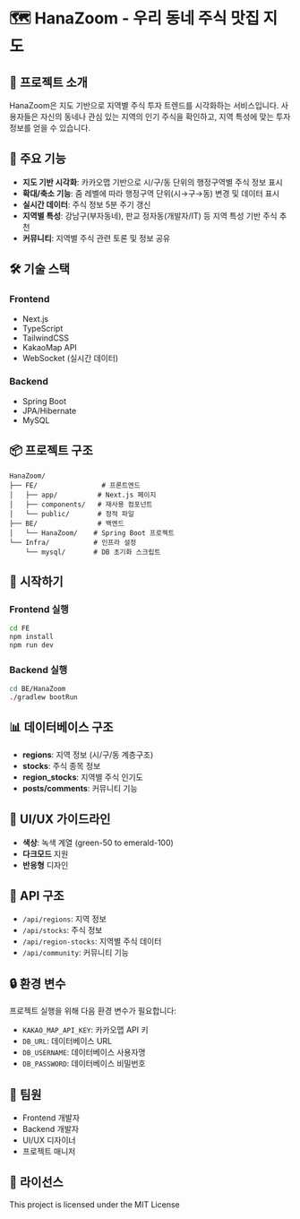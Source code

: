 # 🗺️ HanaZoom - 우리 동네 주식 맛집 지도

## 📝 프로젝트 소개

HanaZoom은 지도 기반으로 지역별 주식 투자 트렌드를 시각화하는 서비스입니다. 사용자들은 자신의 동네나 관심 있는 지역의 인기 주식을 확인하고, 지역 특성에 맞는 투자 정보를 얻을 수 있습니다.

## 🌟 주요 기능

- **지도 기반 시각화**: 카카오맵 기반으로 시/구/동 단위의 행정구역별 주식 정보 표시
- **확대/축소 기능**: 줌 레벨에 따라 행정구역 단위(시→구→동) 변경 및 데이터 표시
- **실시간 데이터**: 주식 정보 5분 주기 갱신
- **지역별 특성**: 강남구(부자동네), 판교 정자동(개발자/IT) 등 지역 특성 기반 주식 추천
- **커뮤니티**: 지역별 주식 관련 토론 및 정보 공유

## 🛠 기술 스택

### Frontend

- Next.js
- TypeScript
- TailwindCSS
- KakaoMap API
- WebSocket (실시간 데이터)

### Backend

- Spring Boot
- JPA/Hibernate
- MySQL

## 📦 프로젝트 구조

```
HanaZoom/
├── FE/                # 프론트엔드
│   ├── app/          # Next.js 페이지
│   ├── components/   # 재사용 컴포넌트
│   └── public/       # 정적 파일
├── BE/               # 백엔드
│   └── HanaZoom/    # Spring Boot 프로젝트
└── Infra/           # 인프라 설정
    └── mysql/       # DB 초기화 스크립트
```

## 🚀 시작하기

### Frontend 실행

```bash
cd FE
npm install
npm run dev
```

### Backend 실행

```bash
cd BE/HanaZoom
./gradlew bootRun
```

## 📊 데이터베이스 구조

- **regions**: 지역 정보 (시/구/동 계층구조)
- **stocks**: 주식 종목 정보
- **region_stocks**: 지역별 주식 인기도
- **posts/comments**: 커뮤니티 기능

## 🎨 UI/UX 가이드라인

- **색상**: 녹색 계열 (green-50 to emerald-100)
- **다크모드** 지원
- **반응형** 디자인

## 📝 API 구조

- `/api/regions`: 지역 정보
- `/api/stocks`: 주식 정보
- `/api/region-stocks`: 지역별 주식 데이터
- `/api/community`: 커뮤니티 기능

## 🔒 환경 변수

프로젝트 실행을 위해 다음 환경 변수가 필요합니다:

- `KAKAO_MAP_API_KEY`: 카카오맵 API 키
- `DB_URL`: 데이터베이스 URL
- `DB_USERNAME`: 데이터베이스 사용자명
- `DB_PASSWORD`: 데이터베이스 비밀번호

## 👥 팀원

- Frontend 개발자
- Backend 개발자
- UI/UX 디자이너
- 프로젝트 매니저

## 📄 라이선스

This project is licensed under the MIT License
